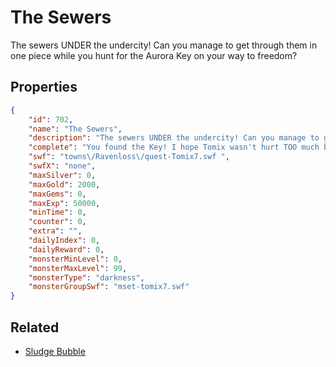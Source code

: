# The Sewers

The sewers UNDER the undercity! Can you manage to get through them in one piece while you hunt for the Aurora Key on your way to freedom?

## Properties

```json
{
    "id": 702,
    "name": "The Sewers",
    "description": "The sewers UNDER the undercity! Can you manage to get through them in one piece while you hunt for the Aurora Key on your way to freedom?",
    "complete": "You found the Key! I hope Tomix wasn't hurt TOO much by that rockfall!",
    "swf": "towns\/Ravenloss\/quest-Tomix7.swf ",
    "swfX": "none",
    "maxSilver": 0,
    "maxGold": 2000,
    "maxGems": 0,
    "maxExp": 50000,
    "minTime": 0,
    "counter": 0,
    "extra": "",
    "dailyIndex": 0,
    "dailyReward": 0,
    "monsterMinLevel": 0,
    "monsterMaxLevel": 99,
    "monsterType": "darkness",
    "monsterGroupSwf": "mset-tomix7.swf"
}
```

## Related

- [Sludge Bubble](../items/4687-sludge-bubble.md)

